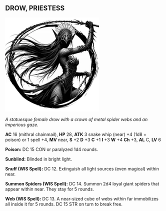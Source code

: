 ## DROW, PRIESTESS

![](images/drow-priestess.webp)

_A statuesque female drow with a crown of metal spider webs and an imperious gaze._

**AC** 16 (mithral chainmail), **HP** 28, **ATK** 3 snake whip (near) +4 (1d8 + poison) or 1 spell +4, **MV** near, **S** +2 **D** +3 **C** +1 **I** +3 **W** +4 **Ch** +3, **AL** C, **LV** 6

**Poison:** DC 15 CON or paralyzed 1d4 rounds.

**Sunblind:** Blinded in bright light.

**Snuff (WIS Spell):** DC 12. Extinguish all light sources (even magical) within near.

**Summon Spiders (WIS Spell):**  DC 14. Summon 2d4 loyal giant spiders that appear within near. They stay for 5 rounds.

**Web (WIS Spell):** DC 13. A near-sized cube of webs within far immobilizes all inside it for 5 rounds. DC 15 STR on turn to break free.

